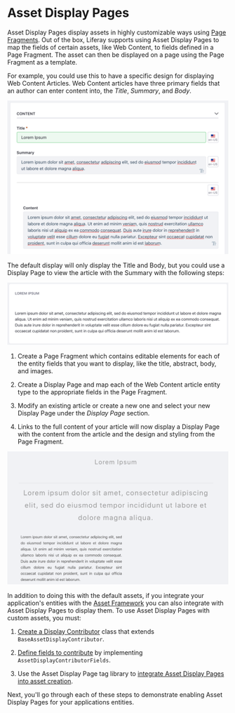 # Asset Display Pages

Asset Display Pages display assets in highly customizable ways using [Page Fragments](/develop/tutorials/-/knowledge_base/7-1/developing-fragments). Out 
of the box, Liferay supports using Asset Display Pages to map the fields of 
certain assets, like Web Content, to fields defined in a Page Fragment. The 
asset can then be displayed on a page using the Page Fragment as a 
template.

For example, you could use this to have a specific design for displaying 
Web Content Articles. Web Content articles have three primary fields that an
author can enter content into, the *Title*, *Summary*, and *Body*.

![Figure 1: Creating a Web Content Article with a title, summary, and body.](../../../images/display-pages-creating-default-web-content.png) 


The default display will only display the Title and Body, but you could use a 
Display Page to view the article with the Summary with the following steps:

![Figure 2: The default display for a Web Content article with only the title and body.](../../../images/display-pages-default-web-content.png) 

1.  Create a Page Fragment which contains editable elements for each of the 
    entity fields that you want to display, like the title, abstract, 
    body, and images.

2.  Create a Display Page and map each of the Web Content article entity type 
    to the appropriate fields in the Page Fragment.

3.  Modify an existing article or create a new one and select your new Display 
    Page under the *Display Page* section.

4.  Links to the full content of your article will now display a Display Page 
    with the content from the article and the design and styling from the Page 
    Fragment.
    
![Figure 3: The Display Page both changes the style, and displays additional fields.](../../../images/display-pages-web-content-with-display-page.png) 

In addition to doing this with the default assets, if you integrate your 
application's entities with the [Asset Framework](/develop/tutorials/-/knowledge_base/7-2/asset-framework) you can 
also integrate with Asset Display Pages to display them. To use Asset Display 
Pages with custom assets, you must:

1.  [Create a Display Contributor](/develop/tutorials/-/knowledge_base/7-2/creating-a-display-contributor) class that extends `BaseAssetDisplayContributor`.

2.  [Define fields to contribute](/develop/tutorials/-/knowledge_base/7-2/asset-display-contributor-fields) by implementing `AssetDisplayContributorFields`.

3.  Use the Asset Display Page tag library to [integrate Asset Display Pages into asset creation](/develop/tutorials/-/knowledge_base/7-2/asset-display-contributor-fields).

Next, you'll go through each of these steps to demonstrate enabling Asset Display Pages for your applications entities.